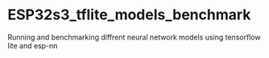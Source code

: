 # ESP32s3_tflite_models_benchmark
Running and benchmarking diffrent neural network models using tensorflow lite and esp-nn
